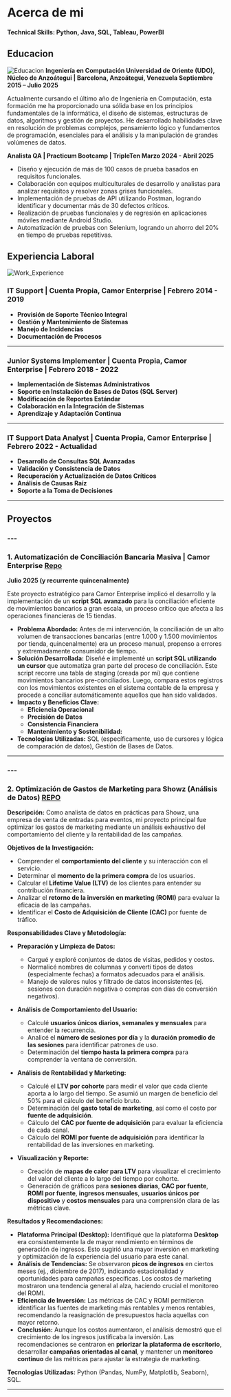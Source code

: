 # Acerca de mi

#### Technical Skills: Python, Java, SQL, Tableau, PowerBI

## Educacion
![Educacion](/assets/img/Education.jpg)
**Ingeniería en Computación Universidad de Oriente (UDO), Núcleo de Anzoátegui | Barcelona, Anzoátegui, Venezuela Septiembre 2015 – Julio 2025**

Actualmente cursando el último año de Ingeniería en Computación, esta formación me ha proporcionado una sólida base en los principios fundamentales de la informática, el diseño de sistemas, estructuras de datos, algoritmos y gestión de proyectos. He desarrollado habilidades clave en resolución de problemas complejos, pensamiento lógico y fundamentos de programación, esenciales para el análisis y la manipulación de grandes volúmenes de datos.

**Analista QA | Practicum Bootcamp | TripleTen Marzo 2024 - Abril 2025**

- Diseño y ejecución de más de 100 casos de prueba basados en requisitos funcionales.
- Colaboración con equipos multiculturales de desarrollo y analistas para analizar requisitos y resolver zonas grises funcionales.
- Implementación de pruebas de API utilizando Postman, logrando identificar y documentar más de 30 defectos críticos.
- Realización de pruebas funcionales y de regresión en aplicaciones móviles mediante Android Studio.
- Automatización de pruebas con Selenium, logrando un ahorro del 20% en tiempo de pruebas repetitivas.

## Experiencia Laboral
![Work_Experience](/assets/img/WorkExperience.jpg)

### IT Support | Cuenta Propia, Camor Enterprise | Febrero 2014 - 2019
* **Provisión de Soporte Técnico Integral** 
* **Gestión y Mantenimiento de Sistemas**
* **Manejo de Incidencias** 
* **Documentación de Procesos**

---

### Junior Systems Implementer | Cuenta Propia, Camor Enterprise | Febrero 2018 - 2022

* **Implementación de Sistemas Administrativos** 
* **Soporte en Instalación de Bases de Datos (SQL Server)** 
* **Modificación de Reportes Estándar** 
* **Colaboración en la Integración de Sistemas** 
* **Aprendizaje y Adaptación Continua** 

---

### IT Support Data Analyst | Cuenta Propia, Camor Enterprise | Febrero 2022 - Actualidad

* **Desarrollo de Consultas SQL Avanzadas**
* **Validación y Consistencia de Datos** 
* **Recuperación y Actualización de Datos Críticos**
* **Análisis de Causas Raíz** 
* **Soporte a la Toma de Decisiones** 

---

## Proyectos
### ---

### 1. Automatización de Conciliación Bancaria Masiva | Camor Enterprise [Repo](https://github.com/gabrieltr18/Conciliacion_Bancaria)
**Julio 2025 (y recurrente quincenalmente)**

Este proyecto estratégico para Camor Enterprise implicó el desarrollo y la implementación de un **script SQL avanzado** para la conciliación eficiente de movimientos bancarios a gran escala, un proceso crítico que afecta a las operaciones financieras de 15 tiendas.

* **Problema Abordado:** Antes de mi intervención, la conciliación de un alto volumen de transacciones bancarias (entre 1.000 y 1.500 movimientos por tienda, quincenalmente) era un proceso manual, propenso a errores y extremadamente consumidor de tiempo.
* **Solución Desarrollada:** Diseñé e implementé un **script SQL utilizando un cursor** que automatiza gran parte del proceso de conciliación. Este script recorre una tabla de staging (creada por mí) que contiene movimientos bancarios pre-conciliados. Luego, compara estos registros con los movimientos existentes en el sistema contable de la empresa y procede a conciliar automáticamente aquellos que han sido validados.
* **Impacto y Beneficios Clave:**
    * **Eficiencia Operacional** 
    * **Precisión de Datos** 
    * **Consistencia Financiera** 
    * **Mantenimiento y Sostenibilidad:** 
* **Tecnologías Utilizadas:** SQL (específicamente, uso de cursores y lógica de comparación de datos), Gestión de Bases de Datos.

---


### ---

### 2. Optimización de Gastos de Marketing para Showz (Análisis de Datos) [REPO](https://github.com/gabrieltr18/Optimizacion_Gastos)

**Descripción:** Como analista de datos en prácticas para Showz, una empresa de venta de entradas para eventos, mi proyecto principal fue optimizar los gastos de marketing mediante un análisis exhaustivo del comportamiento del cliente y la rentabilidad de las campañas. 

**Objetivos de la Investigación:**
* Comprender el **comportamiento del cliente** y su interacción con el servicio.
* Determinar el **momento de la primera compra** de los usuarios.
* Calcular el **Lifetime Value (LTV)** de los clientes para entender su contribución financiera.
* Analizar el **retorno de la inversión en marketing (ROMI)** para evaluar la eficacia de las campañas.
* Identificar el **Costo de Adquisición de Cliente (CAC)** por fuente de tráfico.

**Responsabilidades Clave y Metodología:**

* **Preparación y Limpieza de Datos:**
    * Cargué y exploré conjuntos de datos de visitas, pedidos y costos.
    * Normalicé nombres de columnas y convertí tipos de datos (especialmente fechas) a formatos adecuados para el análisis.
    * Manejo de valores nulos y filtrado de datos inconsistentes (ej. sesiones con duración negativa o compras con días de conversión negativos).

* **Análisis de Comportamiento del Usuario:**
    * Calculé **usuarios únicos diarios, semanales y mensuales** para entender la recurrencia.
    * Analicé el **número de sesiones por día** y la **duración promedio de las sesiones** para identificar patrones de uso.
    * Determinación del **tiempo hasta la primera compra** para comprender la ventana de conversión.

* **Análisis de Rentabilidad y Marketing:**
    * Calculé el **LTV por cohorte** para medir el valor que cada cliente aporta a lo largo del tiempo. Se asumió un margen de beneficio del 50% para el cálculo del beneficio bruto.
    * Determinación del **gasto total de marketing**, así como el costo por **fuente de adquisición**.
    * Cálculo del **CAC por fuente de adquisición** para evaluar la eficiencia de cada canal.
    * Cálculo del **ROMI por fuente de adquisición** para identificar la rentabilidad de las inversiones en marketing.

* **Visualización y Reporte:**
    * Creación de **mapas de calor para LTV** para visualizar el crecimiento del valor del cliente a lo largo del tiempo por cohorte.
    * Generación de gráficos para **sesiones diarias**, **CAC por fuente**, **ROMI por fuente**, **ingresos mensuales**, **usuarios únicos por dispositivo** y **costos mensuales** para una comprensión clara de las métricas clave.

**Resultados y Recomendaciones:**

* **Plataforma Principal (Desktop):** Identifiqué que la plataforma **Desktop** era consistentemente la de mayor rendimiento en términos de generación de ingresos. Esto sugirió una mayor inversión en marketing y optimización de la experiencia del usuario para este canal.
* **Análisis de Tendencias:** Se observaron **picos de ingresos** en ciertos meses (ej., diciembre de 2017), indicando estacionalidad y oportunidades para campañas específicas. Los costos de marketing mostraron una tendencia general al alza, haciendo crucial el monitoreo del ROMI.
* **Eficiencia de Inversión:** Las métricas de CAC y ROMI permitieron identificar las fuentes de marketing más rentables y menos rentables, recomendando la reasignación de presupuestos hacia aquellas con mayor retorno.
* **Conclusión:** Aunque los costos aumentaron, el análisis demostró que el crecimiento de los ingresos justificaba la inversión. Las recomendaciones se centraron en **priorizar la plataforma de escritorio**, desarrollar **campañas orientadas al canal**, y mantener un **monitoreo continuo** de las métricas para ajustar la estrategia de marketing.

**Tecnologías Utilizadas:** Python (Pandas, NumPy, Matplotlib, Seaborn), SQL.

---
